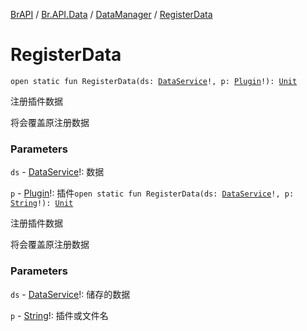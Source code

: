 [BrAPI](../../index.md) / [Br.API.Data](../index.md) / [DataManager](index.md) / [RegisterData](./-register-data.md)

# RegisterData

`open static fun RegisterData(ds: `[`DataService`](../-data-service/index.md)`!, p: `[`Plugin`](https://hub.spigotmc.org/javadocs/spigot/org/bukkit/plugin/Plugin.html)`!): `[`Unit`](https://kotlinlang.org/api/latest/jvm/stdlib/kotlin/-unit/index.html)

注册插件数据

 将会覆盖原注册数据

### Parameters

`ds` - [DataService](../-data-service/index.md)!: 数据

`p` - [Plugin](https://hub.spigotmc.org/javadocs/spigot/org/bukkit/plugin/Plugin.html)!: 插件`open static fun RegisterData(ds: `[`DataService`](../-data-service/index.md)`!, p: `[`String`](https://kotlinlang.org/api/latest/jvm/stdlib/kotlin/-string/index.html)`!): `[`Unit`](https://kotlinlang.org/api/latest/jvm/stdlib/kotlin/-unit/index.html)

注册插件数据

 将会覆盖原注册数据

### Parameters

`ds` - [DataService](../-data-service/index.md)!: 储存的数据

`p` - [String](https://kotlinlang.org/api/latest/jvm/stdlib/kotlin/-string/index.html)!: 插件或文件名